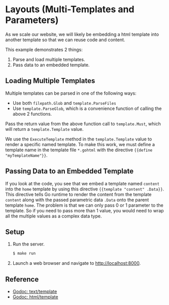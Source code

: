 # Layouts (Multi-Templates and Parameters)

As we scale our website, we will likely be embedding a html template into another template so that we can reuse code and content.

This example demonstrates 2 things:

1. Parse and load multiple templates.
1. Pass data to an embedded template.

## Loading Multiple Templates

Multiple templates can be parsed in one of the following ways:

* Use both `filepath.Glob` and `template.ParseFiles`
* Use `template.ParseGlob`, which is a convenience function of calling the above 2 functions.

Pass the return value from the above function call to `template.Must`, which will return a `template.Template` value.

We use the `ExecuteTemplate` method in the `template.Template` value to render a specific named template. To make this work, we must define a template name in the template file `*.gohtml` with the directive `{{define "myTemplateName"}}`.

## Passing Data to an Embedded Template

If you look at the code, you see that we embed a template named `content` into the `home` template by using this directive `{{template "content" .Data}}`. This directive tells Go runtime to render the content from the template `content` along with the passed parametric data `.Data` onto the parent template `home`. The problem is that we can only pass 0 or 1 parameter to the template. So if you need to pass more than 1 value, you would need to wrap all the multiple values as a complex data type.

## Setup

1. Run the server.

   ```bash
   $ make run
   ```

1. Launch a web browser and navigate to <http://localhost:8000>.

## Reference

* [Godoc: text/template](https://godoc.org/text/template)
* [Godoc: html/template](https://godoc.org/html/template)
